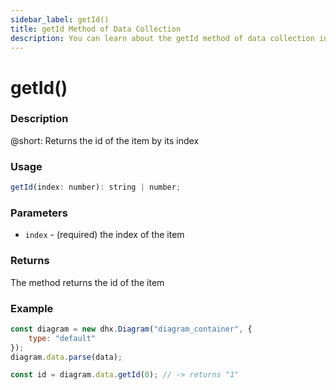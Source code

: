 ```yaml
---
sidebar_label: getId()
title: getId Method of Data Collection
description: You can learn about the getId method of data collection in the documentation of the DHTMLX JavaScript Diagram library. Browse developer guides and API reference, try out code examples and live demos, and download a free 30-day evaluation version of DHTMLX Diagram.
---
```


# getId()

### Description

@short: Returns the id of the item by its index

### Usage

~~~js
getId(index: number): string | number;
~~~

### Parameters

- `index` - (required) the index of the item

### Returns

The method returns the id of the item

### Example

~~~js {6}
const diagram = new dhx.Diagram("diagram_container", {
    type: "default"
});
diagram.data.parse(data);

const id = diagram.data.getId(0); // -> returns "1"
~~~
